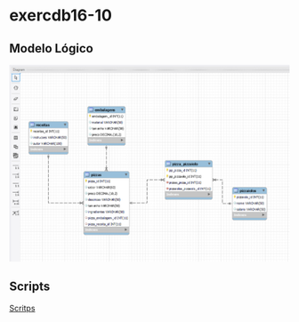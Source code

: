 # exercdb16-10

## Modelo Lógico
![MER](modeloLogico.png)

## Scripts
[Scritps](exercicio16-19.sql)
